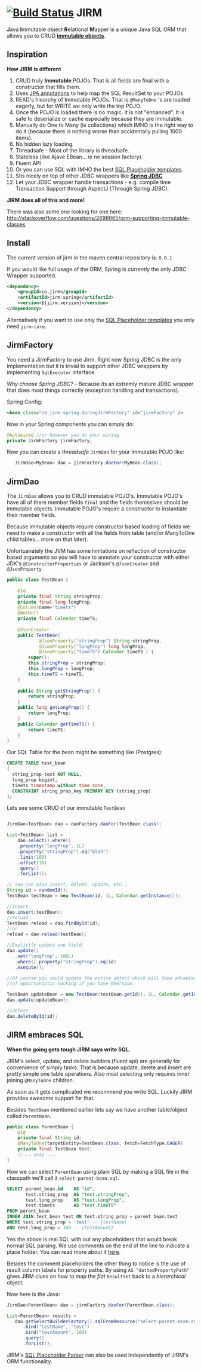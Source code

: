 [![Build Status](https://travis-ci.org/agentgt/jirm.png)](https://travis-ci.org/agentgt/jirm)
JIRM
====

**J**ava **I**mmutable object **R**elational **M**apper is a unique Java SQL ORM that allows you 
to CRUD [**immutable objects**](http://docs.oracle.com/javase/tutorial/essential/concurrency/immutable.html).

Inspiration
-----------

**How JIRM is different**

 1. CRUD truly **Immutable** POJOs. That is all fields are final with a constructor that fills them.
 1. Uses [JPA annotations](https://github.com/agentgt/jirm/tree/master/jirm-orm#supported-jpa-annotations) to help map the SQL ResultSet to your POJOs 
 1. READ's hiearchy of Immutable POJOs. That is `@ManyToOne` 's are loaded eagerly, but for WRITE we only write the top POJO.
 1. Once the POJO is loaded there is no magic. It is not "enhanced". It is safe to deserialize or cache especially because they are immutable.
 1. Manually do One to Many (ie collections) which IMHO is the right way to do it (because there is nothing worse than accidentally pulling 1000 items).
 1. No hidden lazy loading.
 1. Threadsafe - Most of the library is threadsafe.
 1. Stateless (like Ajave EBean... ie no session factory).
 1. Fluent API
 1. Or you can use SQL with IMHO the best [SQL Placeholder templates](https://github.com/agentgt/jirm/tree/master/jirm-core#sql-placeholder-parser).
 1. Sits nicely on top of other JDBC wrappers like [**Spring JDBC**](http://static.springsource.org/spring/docs/3.0.x/reference/jdbc.html)
 1. Let your JDBC wrapper handle transactions - e.g. compile time Transaction Support through AspectJ (Through Spring JDBC).
 
 
**JIRM does all of this and more!**

There was also some one looking for one here:
http://stackoverflow.com/questions/2698665/orm-supporting-immutable-classes

Install
-------

The current version of jirm in the maven central repository is: `0.0.1`

If you would like full usage of the ORM, Spring is *currently* the only JDBC Wrapper supported.

```xml
<dependency>
    <groupId>co.jirm</groupId>
    <artifactId>jirm-spring</artifactId>
    <version>${jirm.version}</version>
</dependency>
```

Alternatively if you want to use only the [SQL Placeholder templates](https://github.com/agentgt/jirm/tree/master/jirm-core/README.md)
you only need `jirm-core`.

JirmFactory
-----------

You need a JirmFactory to use Jirm. Right now Spring JDBC is the only implementation but it is 
trivial to support other JDBC wrappers by implementing `SqlExecutor` interface.

*Why choose Spring JDBC?* - Because its an extremly mature JDBC wrapper that does most things correctly 
(exception handling and transactions).

Spring Config:
```xml
<bean class="co.jirm.spring.SpringJirmFactory" id="jirmFactory" />
```

Now in your Spring components you can simply do:

```java
@Autowired //or however you do your wiring.
private JirmFactory jirmFactory;
```

Now you can create a *threadsafe* `JirmDao` for your Immutable POJO like:

```java
   JirmDao<MyBean> dao = jirmFactory.daoFor(MyBean.class);
```

JirmDao
-------

The `JirmDao` allows you to CRUD immutable POJO's. Immutable POJO's have all of there member fields 
`final` and the fields themselves should be immutable objects. Immutable POJO's require a constructor to instantiate
their member fields.

Because immutable objects require constructor based loading of fields we need to make a constructor with all the 
fields from table (and/or ManyToOne child tables... more on that later).

Unfortuanately the JVM has some limitations on reflection of constructor based arguments so you will have to annotate
your constructor with either JDK's `@ConstructorProperties` or Jackson's `@JsonCreator` and `@JsonProperty`

```java
public class TestBean {
    
    @Id
    private final String stringProp;
    private final long longProp;
    @Column(name="timets")
    @NotNull
    private final Calendar timeTS;
    
    @JsonCreator
    public TestBean(
            @JsonProperty("stringProp") String stringProp, 
            @JsonProperty("longProp") long longProp,
            @JsonProperty("timeTS") Calendar timeTS ) {
        super();
        this.stringProp = stringProp;
        this.longProp = longProp;
        this.timeTS = timeTS;
    }
    
    public String getStringProp() {
        return stringProp;
    }
    public long getLongProp() {
        return longProp;
    }
    public Calendar getTimeTS() {
        return timeTS;
    }
}
```
Our SQL Table for the bean might be something like (Postgres):

```sql
CREATE TABLE test_bean
(
  string_prop text NOT NULL,
  long_prop bigint,
  timets timestamp without time zone,
  CONSTRAINT string_prop_key PRIMARY KEY (string_prop)
);
```

Lets see some CRUD of our immutable `TestBean`

```java

JirmDao<TestBean> dao = daoFactory.daoFor(TestBean.class);

List<TestBean> list = 
    dao.select().where()
    .property("longProp", 1L)
    .property("stringProp").eq("blah")
    .limit(100)
    .offset(10)
    .query()
    .forList();

// You can also insert, delete, update, etc...
String id = randomId();
TestBean testBean = new TestBean(id, 1L, Calendar.getInstance());

//insert
dao.insert(testBean);
//reload
TestBean reload = dao.findById(id);
//or
reload = dao.reload(testBean);

//Explictly update one field.
dao.update()
   .set("longProp", 100L)
   .where().property("stringProp").eq(id)
   .execute();

//Of course you could update the entire object which will take advantage 
//of opportunistic locking if you have @Version

TestBean updateBean = new TestBean(testBean.getId(), 2L, Calendar.getInstance());
dao.update(updateBean);

//delete
dao.deleteById(id);

```

JIRM embraces SQL
-----------------

**When the going gets tough JIRM says write SQL.** 

JIRM's select, update, and delete builders (fluent api) are generally for convenience of simply tasks.
That is because update, delete and insert are pretty simple one table operations.
Also most selecting only requires inner joining `@ManyToOne` children.

As soon as it gets complicated we recommend you write SQL. Luckily JIRM provides awesome support for that.

Besides `TestBean` mentioned earlier lets say we have another table/object called `ParentBean`.
```java
public class ParentBean {
    @Id
    private final String id;
    @ManyToOne(targetEntity=TestBean.class, fetch=FetchType.EAGER)
    private final TestBean test;
    //... snip ...
}
```

Now we can select `ParentBean` using plain SQL by making a SQL file in the classpath we'll call it `select-parent-bean.sql`.

```sql
SELECT parent_bean.id    AS "id", 
       test.string_prop  AS "test.stringProp", 
       test.long_prop    AS "test.longProp",
       test.timets       AS "test.timeTS"
FROM parent_bean 
INNER JOIN test_bean test ON test.string_prop = parent_bean.test 
WHERE test.string_prop = 'test' -- {testName}
AND test.long_prop = 100 -- {testAmount}
```

Yes the above is real SQL with out any placeholders that would break normal SQL parsing.
We use comments on the end of the line to indicate a place holder. You can read more about it
[here](https://github.com/agentgt/jirm/tree/master/jirm-core#sql-placeholder-parser).

Besides the comment placeholders the other thing to notice is the use of result column labels for property paths.
By using `AS "dottedPropertyPath"` gives JIRM clues on how to map the *flat* `ResultSet` back to a *hierarchical* object. 

Now here is the Java:

```java
JirmDao<ParentBean> dao = jirmFactory.daoFor(ParentBean.class);

List<ParentBean> results = 
   dao.getSelectBuilderFactory().sqlFromResource("select-parent-bean.sql")
      .bind("testName", "test")
      .bind("testAmount", 100)
      .query()
      .forList();
```
 
JIRM's [SQL Placeholder Parser](https://github.com/agentgt/jirm/tree/master/jirm-core#sql-placeholder-parser) 
can also be used independently of JIRM's ORM functionality.


